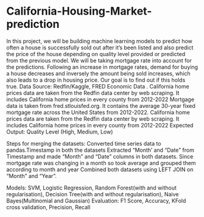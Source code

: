 # California-Housing-Market-prediction
In this project, we will be building machine learning models to predict how often a house is successfully sold out after it’s been listed and also predict the price of the house depending on quality level provided or predicted from the previous model.
We will be taking mortgage rate into account for the predictions.
Following an increase in mortgage rates, demand for buying a house decreases and inversely the amount being sold increases, which also leads to a drop in housing price. Our goal is to find out if this holds true.
Data Source:  Redfin/Kaggle, FRED Economic Data  .
California home prices data are taken from the Redfin data center by web scraping. It includes California home prices in every county from 2012-2022
Mortgage data is taken from fred.stlouisfed.org. It contains the average 30-year fixed mortgage rate across the United States from 2012-2022.
California home prices data are taken from the Redfin data center by web scraping. It includes California home prices in every county from 2012-2022
Expected Output: Quality Level (High, Medium, Low)

Steps for merging the datasets:
Converted  time series data to pandas.Timestamp in both the datasets
Extracted “Month’ and “Date” from Timestamp and made “Month” and “Date” columns in both datasets.
Since mortgage rate was  changing in a month so  took average and grouped them according to month and year
Combined both datasets using LEFT JOIN on “Month” and “Year”.

Models: SVM, Logistic Regression, Random Forest(with and without regularisation), Decision Tree(with and without regularisation), Naive Bayes(Multinomial and Gaussian)
Evaluation: F1 Score, Accuracy, KFold cross validation, Precision, Recall
